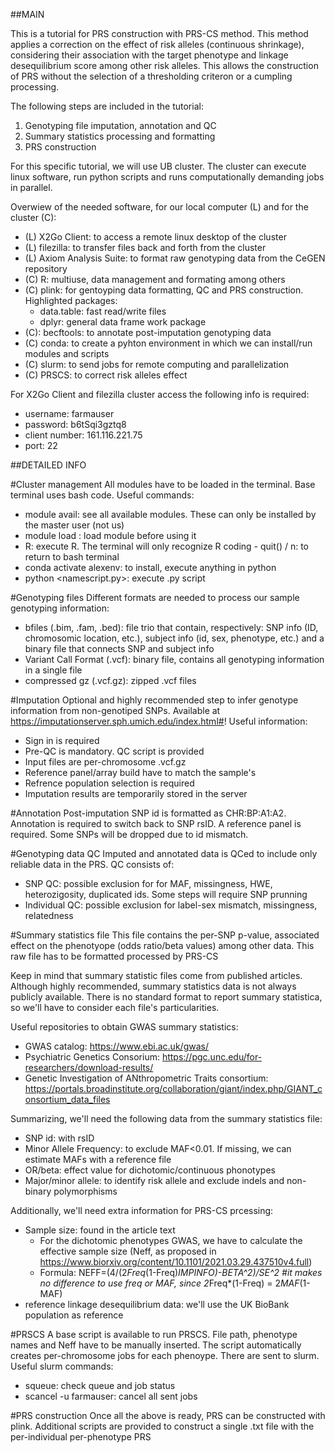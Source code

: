 ##MAIN

This is a tutorial for PRS construction with PRS-CS method. This method applies a correction on the effect of risk alleles (continuous shrinkage), considering their association with the target phenotype and linkage desequilibrium score among other risk alleles. This allows the construction of PRS without the selection of a thresholding criteron or a cumpling processing.

The following steps are included in the tutorial:

1. Genotyping file imputation, annotation and QC
2. Summary statistics processing and formatting
3. PRS construction

For this specific tutorial, we will use UB cluster. The cluster can execute linux software, run python scripts and runs computationally demanding jobs in parallel.

Overwiew of the needed software, for our local computer (L) and for the cluster (C):
- (L) X2Go Client: to access a remote linux desktop of the cluster
- (L) filezilla: to transfer files back and forth from the cluster
- (L) Axiom Analysis Suite: to format raw genotyping data from the CeGEN repository
- (C) R: multiuse, data management and formating among others
- (C) plink: for gentoyping data formatting, QC and PRS construction. Highlighted packages:
    - data.table: fast read/write files
    - dplyr: general data frame work package
- (C): becftools: to annotate post-imputation genotyping data
- (C) conda: to create a pyhton environment in which we can install/run modules and scripts
- (C) slurm: to send jobs for remote computing and parallelization
- (C) PRSCS: to correct risk alleles effect


For X2Go Client and filezilla cluster access the following info is required:
- username: farmauser
- password: b6tSqi3gztq8
- client number: 161.116.221.75
- port: 22


##DETAILED INFO

#Cluster management
All modules have to be loaded in the terminal. Base terminal uses bash code. Useful commands:
- module avail: see all available modules. These can only be installed by the master user (not us)
- module load <modulename>: load module before using it
- R: execute R. The terminal will only recognize R coding
      - quit() / n: to return to bash terminal
- conda activate alexenv: to install, execute anything in python
- python <namescript.py>: execute .py script

  
#Genotyping files
Different formats are needed to process our sample genotyping information:
- bfiles (.bim, .fam, .bed): file trio that contain, respectively: SNP info (ID, chromosomic location, etc.), subject info (id, sex, phenotype, etc.) and a binary file that connects SNP and subject info
- Variant Call Format (.vcf): binary file, contains all genotyping information in a single file
- compressed gz (.vcf.gz): zipped .vcf files


#Imputation
Optional and highly recommended step to infer genotype information from non-genotiped SNPs. Available at https://imputationserver.sph.umich.edu/index.html#!
Useful information:
- Sign in is required
- Pre-QC is mandatory. QC script is provided
- Input files are per-chromosome .vcf.gz
- Reference panel/array build have to match the sample's
- Refrence population selection is required
- Imputation results are temporarily stored in the server


#Annotation
Post-imputation SNP id is formatted as CHR:BP:A1:A2. Annotation is required to switch back to SNP rsID. A reference panel is required.
Some SNPs will be dropped due to id mismatch.


#Genotyping data QC
Imputed and annotated data is QCed to include only reliable data in the PRS. QC consists of:
- SNP QC: possible exclusion for for MAF, missingness, HWE, heterozigosity, duplicated ids. Some steps will require SNP prunning
- Individual QC: possible exclusion for label-sex mismatch, missingness, relatedness


#Summary statistics file
This file contains the per-SNP p-value, associated effect on the phenotyope (odds ratio/beta values) among other data. This raw file has to be formatted processed by PRS-CS

Keep in mind that summary statistic files come from published articles. Although highly recommended, summary statistics data is not always publicly available. There is no standard format to report summary statistica, so we'll have to consider each file's particularities.

Useful repositories to obtain GWAS summary statistics:
- GWAS catalog: https://www.ebi.ac.uk/gwas/
- Psychiatric Genetics Consorium: https://pgc.unc.edu/for-researchers/download-results/
- Genetic Investigation of ANthropometric Traits consortium: https://portals.broadinstitute.org/collaboration/giant/index.php/GIANT_consortium_data_files

Summarizing, we'll need the following data from the summary statistics file:
- SNP id: with rsID
- Minor Allele Frequency: to exclude MAF<0.01. If missing, we can estimate MAFs with a reference file
- OR/beta: effect value for dichotomic/continuous phonotypes
- Major/minor allele: to identify risk allele and exclude indels and non-binary polymorphisms

Additionally, we'll need extra information for PRS-CS prcessing:
- Sample size: found in the article text
  - For the dichotomic phenotypes GWAS, we have to calculate the effective sample size (Neff, as proposed in https://www.biorxiv.org/content/10.1101/2021.03.29.437510v4.full)
  - Formula: NEFF=(4/(2*Freq*(1-Freq)*IMPINFO)-BETA^2)/SE^2 #it makes no difference to use freq or MAF, since 2*Freq*(1-Freq) = 2*MAF*(1-MAF)
- reference linkage desequilibrium data: we'll use the UK BioBank population as reference


#PRSCS
A base script is available to run PRSCS. File path, phenotype names and Neff have to be manually inserted.
The script automatically creates per-chromosome jobs for each phenoype. There are sent to slurm. Useful slurm commands:
- squeue: check queue and job status
- scancel -u farmauser: cancel all sent jobs


#PRS construction
Once all the above is ready, PRS can be constructed with plink. Additional scripts are provided to construct a single .txt file with the per-individual per-phenotype PRS
